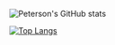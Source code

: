 ![Peterson's GitHub stats](https://github-readme-stats.vercel.app/api?username=drpetersonfernandes&show_icons=true&count_private=true&theme=dark)

[![Top Langs](https://github-readme-stats.vercel.app/api/top-langs/?username=drpetersonfernandes&layout=pie)](https://github.com/drpetersonfernandes/github-readme-stats)
